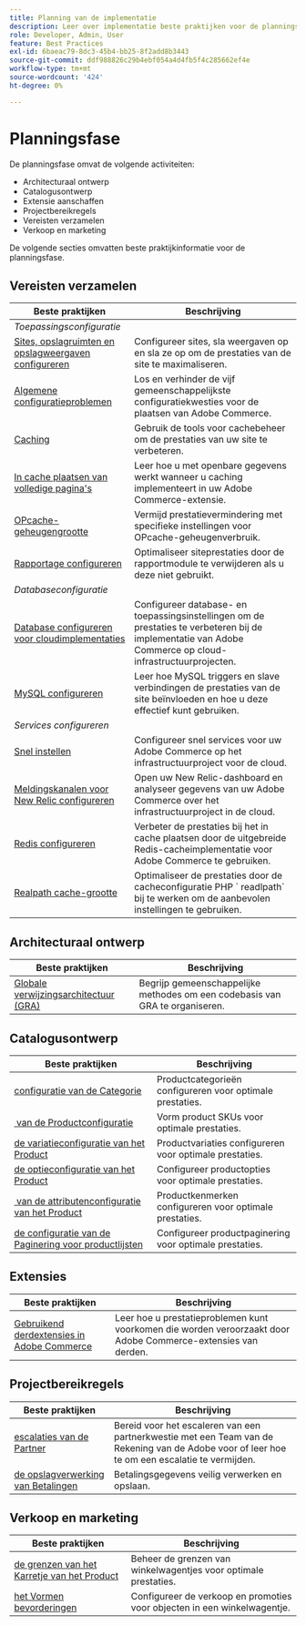 ```yaml
---
title: Planning van de implementatie
description: Leer over implementatie beste praktijken voor de planningsfase van projecten van Adobe Commerce.
role: Developer, Admin, User
feature: Best Practices
exl-id: 6baeac79-8dc3-45b4-bb25-8f2add8b3443
source-git-commit: ddf988826c29b4ebf054a4d4fb5f4c285662ef4e
workflow-type: tm+mt
source-wordcount: '424'
ht-degree: 0%

---
```


# Planningsfase

De planningsfase omvat de volgende activiteiten:

- Architecturaal ontwerp
- Catalogusontwerp
- Extensie aanschaffen
- Projectbereikregels
- Vereisten verzamelen
- Verkoop en marketing

De volgende secties omvatten beste praktijkinformatie voor de planningsfase.

## Vereisten verzamelen

<table>
<thead>
  <tr>
    <th>Beste praktijken</th>
    <th>Beschrijving</th>
  </tr>
</thead>
<tbody>
  <tr>
    <td colspan="2"><em>Toepassingsconfiguratie</em></td>
  </tr>
  <tr>
    <td><a href="sites-stores-store-views.md">Sites, opslagruimten en opslagweergaven configureren</a></td>
    <td>Configureer sites, sla weergaven op en sla ze op om de prestaties van de site te maximaliseren.</td>
  </tr>
  <tr>
    <td><a href="https://business.adobe.com/blog/how-to/the-usual-suspects-5-configuration-issues-to-maximize-your-peak-sales">Algemene configuratieproblemen</a></td>
    <td>Los en verhinder de vijf gemeenschappelijkste configuratiekwesties voor de plaatsen van Adobe Commerce.</td>
  </tr>
  <tr>
    <td><a href="https://experienceleague.adobe.com/docs/commerce-admin/systems/tools/cache-management.html">Caching</a></td>
    <td>Gebruik de tools voor cachebeheer om de prestaties van uw site te verbeteren.</td>
  </tr>
  <tr>
    <td><a href="https://developer.adobe.com/commerce/php/development/cache/page/public-content/">In cache plaatsen van volledige pagina's</a></td>
    <td>Leer hoe u met openbare gegevens werkt wanneer u caching implementeert in uw Adobe Commerce-extensie.</td>
  </tr>
  <tr>
    <td><a href="opcache-memory-size.md">OPcache-geheugengrootte</a></td>
    <td>Vermijd prestatievermindering met specifieke instellingen voor OPcache-geheugenverbruik.</td>
  </tr>
  <tr>
    <td><a href="reporting-configuration.md">Rapportage configureren</a></td>
    <td>Optimaliseer siteprestaties door de rapportmodule te verwijderen als u deze niet gebruikt.</td>
  </tr>
  <tr>
    <td colspan="2"><em>Databaseconfiguratie</em></td>
  </tr>
  <tr>
    <td><a href="database-on-cloud.md">Database configureren voor cloudimplementaties</a></td>
    <td>Configureer database- en toepassingsinstellingen om de prestaties te verbeteren bij de implementatie van Adobe Commerce op cloud-infrastructuurprojecten.</td>
  </tr>
  <tr>
    <td><a href="mysql-configuration.md">MySQL configureren</a></td>
    <td>Leer hoe MySQL triggers en slave verbindingen de prestaties van de site beïnvloeden en hoe u deze effectief kunt gebruiken.</td>
  </tr>
  <tr>
    <td colspan="2"><em>Services configureren</em></td>
  </tr>
  <tr>
    <td><a href="https://experienceleague.adobe.com/docs/commerce-cloud-service/user-guide/cdn/setup-fastly/fastly-configuration.html">Snel instellen</a></td>
    <td>Configureer snel services voor uw Adobe Commerce op het infrastructuurproject voor de cloud.</td>
  </tr>
  <tr>
    <td><a href="https://experienceleague.adobe.com/docs/commerce-cloud-service/user-guide/monitor/new-relic.html">Meldingskanalen voor New Relic configureren</a></td>
    <td>Open uw New Relic-dashboard en analyseer gegevens van uw Adobe Commerce over het infrastructuurproject in de cloud.</td>
  </tr>
  <tr>
    <td><a href="redis-service-configuration.md">Redis configureren</a></td>
    <td>Verbeter de prestaties bij het in cache plaatsen door de uitgebreide Redis-cacheimplementatie voor Adobe Commerce te gebruiken.</td>
  </tr>
  <tr>
    <td><a href="realpath-cache-size.md">Realpath cache-grootte</a></td>
    <td>Optimaliseer de prestaties door de cacheconfiguratie PHP ` readlpath` bij te werken om de aanbevolen instellingen te gebruiken.</td>
  </tr>
</tbody>
</table>

## Architecturaal ontwerp

| Beste praktijken | Beschrijving |
|----------------------------------------------------------------------------------------|----------------------------------------------------------|
| [ Globale verwijzingsarchitectuur (GRA) ](../../architecture/global-reference/examples.md) | Begrijp gemeenschappelijke methodes om een codebasis van GRA te organiseren. |

## Catalogusontwerp

| Beste praktijken | Beschrijving |
|---------------------------------------------------------------------------------------------------|---------------------------------------------------------------|
| [ configuratie van de Categorie ](catalog-management.md#category-limits) | Productcategorieën configureren voor optimale prestaties. |
| [ &#x200B; van de Productconfiguratie ](catalog-management.md#product-sku-limits) | Vorm product SKUs voor optimale prestaties. |
| [ de variatieconfiguratie van het Product ](catalog-management.md#product-variations) | Productvariaties configureren voor optimale prestaties. |
| [ de optieconfiguratie van het Product ](catalog-management.md#product-options) | Configureer productopties voor optimale prestaties. |
| [ &#x200B; van de attributenconfiguratie van het Product ](catalog-management.md#product-attributes) | Productkenmerken configureren voor optimale prestaties. |
| [ de configuratie van de Paginering voor productlijsten ](catalog-management.md#product-listing-pagination) | Configureer productpaginering voor optimale prestaties. |

## Extensies

| Beste praktijken | Beschrijving |
|-----------------------------------------------------------------|----------------------------------------------------------------------------------------|
| [ Gebruikend derdextensies in Adobe Commerce ](extensions.md) | Leer hoe u prestatieproblemen kunt voorkomen die worden veroorzaakt door Adobe Commerce-extensies van derden. |

## Projectbereikregels

| Beste praktijken | Beschrijving |
|--------------------------------------------------------------|--------------------------------------------------------------------------------------------------------------|
| [ escalaties van de Partner ](partner-escalation.md) | Bereid voor het escaleren van een partnerkwestie met een Team van de Rekening van de Adobe voor of leer hoe te om een escalatie te vermijden. |
| [ de opslagverwerking van Betalingen ](payment-processing-storage.md) | Betalingsgegevens veilig verwerken en opslaan. |

## Verkoop en marketing

| Beste praktijken | Beschrijving |
|------------------------------------------------------------|--------------------------------------------------------------|
| [ de grenzen van het Karretje van het Product ](catalog-management.md#cart-limits) | Beheer de grenzen van winkelwagentjes voor optimale prestaties. |
| [ het Vormen bevorderingen ](catalog-management.md#promotions) | Configureer de verkoop en promoties voor objecten in een winkelwagentje. |
